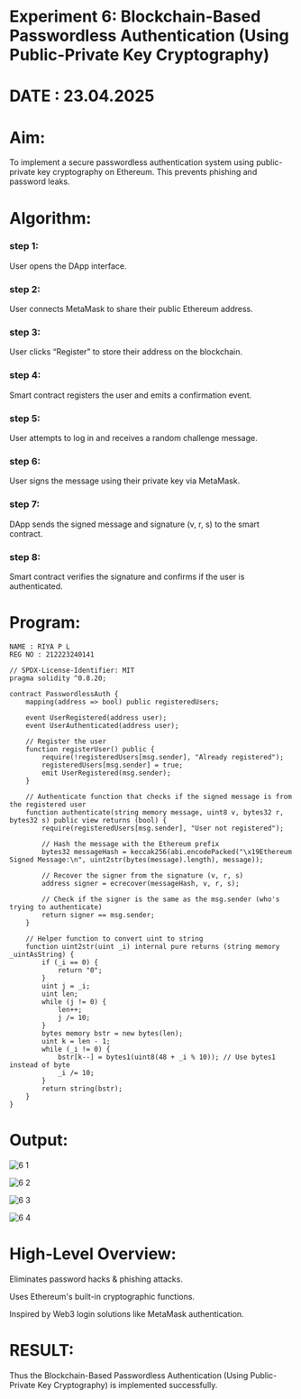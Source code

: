 # Experiment 6: Blockchain-Based Passwordless Authentication (Using Public-Private Key Cryptography)
# DATE : 23.04.2025
# Aim:
To implement a secure passwordless authentication system using public-private key cryptography on Ethereum. This prevents phishing and password leaks.

# Algorithm:
### step 1:
User opens the DApp interface.

### step 2:
User connects MetaMask to share their public Ethereum address.

### step 3:
User clicks “Register” to store their address on the blockchain.

### step 4:
Smart contract registers the user and emits a confirmation event.

### step 5:
User attempts to log in and receives a random challenge message.

### step 6:
User signs the message using their private key via MetaMask.

### step 7:
DApp sends the signed message and signature (v, r, s) to the smart contract.

### step 8:
Smart contract verifies the signature and confirms if the user is authenticated.

# Program:
```
NAME : RIYA P L
REG NO : 212223240141

// SPDX-License-Identifier: MIT
pragma solidity ^0.8.20;

contract PasswordlessAuth {
    mapping(address => bool) public registeredUsers;

    event UserRegistered(address user);
    event UserAuthenticated(address user);

    // Register the user
    function registerUser() public {
        require(!registeredUsers[msg.sender], "Already registered");
        registeredUsers[msg.sender] = true;
        emit UserRegistered(msg.sender);
    }

    // Authenticate function that checks if the signed message is from the registered user
    function authenticate(string memory message, uint8 v, bytes32 r, bytes32 s) public view returns (bool) {
        require(registeredUsers[msg.sender], "User not registered");

        // Hash the message with the Ethereum prefix
        bytes32 messageHash = keccak256(abi.encodePacked("\x19Ethereum Signed Message:\n", uint2str(bytes(message).length), message));

        // Recover the signer from the signature (v, r, s)
        address signer = ecrecover(messageHash, v, r, s);

        // Check if the signer is the same as the msg.sender (who's trying to authenticate)
        return signer == msg.sender;
    }

    // Helper function to convert uint to string
    function uint2str(uint _i) internal pure returns (string memory _uintAsString) {
        if (_i == 0) {
            return "0";
        }
        uint j = _i;
        uint len;
        while (j != 0) {
            len++;
            j /= 10;
        }
        bytes memory bstr = new bytes(len);
        uint k = len - 1;
        while (_i != 0) {
            bstr[k--] = bytes1(uint8(48 + _i % 10)); // Use bytes1 instead of byte
            _i /= 10;
        }
        return string(bstr);
    }
}

```

# Output:
![6 1](https://github.com/user-attachments/assets/95ec2fab-23ff-4bfd-bf2a-d67d7b7a26ad)

![6 2](https://github.com/user-attachments/assets/171c86f3-0661-4066-8a22-64e898b1e125)

![6 3](https://github.com/user-attachments/assets/d1829017-9053-4218-b7d3-1ed28e040be7)

![6 4](https://github.com/user-attachments/assets/f105ec8d-4cd4-4dd0-a626-06d9eca99bfc)

# High-Level Overview:
Eliminates password hacks & phishing attacks.


Uses Ethereum's built-in cryptographic functions.


Inspired by Web3 login solutions like MetaMask authentication.

# RESULT: 
Thus the Blockchain-Based Passwordless Authentication (Using Public-Private Key Cryptography) is implemented successfully.
